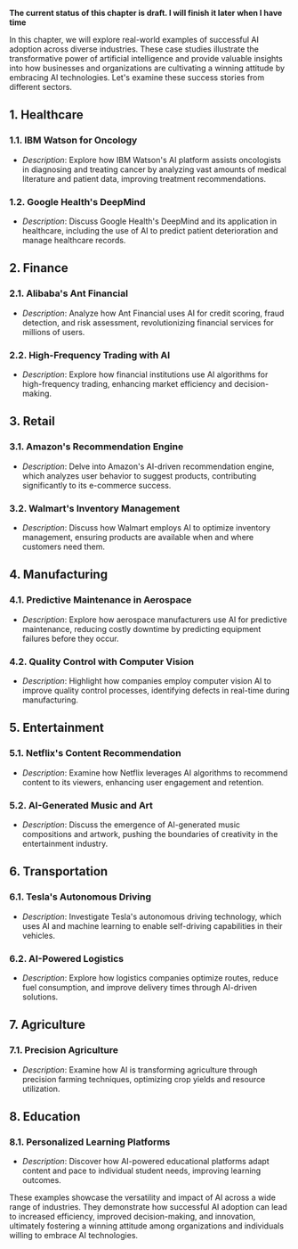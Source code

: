 **The current status of this chapter is draft. I will finish it later when I have time**

In this chapter, we will explore real-world examples of successful AI adoption across diverse industries. These case studies illustrate the transformative power of artificial intelligence and provide valuable insights into how businesses and organizations are cultivating a winning attitude by embracing AI technologies. Let's examine these success stories from different sectors.

**1. Healthcare**
-----------------

### 1.1. **IBM Watson for Oncology**

* *Description*: Explore how IBM Watson's AI platform assists oncologists in diagnosing and treating cancer by analyzing vast amounts of medical literature and patient data, improving treatment recommendations.

### 1.2. **Google Health's DeepMind**

* *Description*: Discuss Google Health's DeepMind and its application in healthcare, including the use of AI to predict patient deterioration and manage healthcare records.

**2. Finance**
--------------

### 2.1. **Alibaba's Ant Financial**

* *Description*: Analyze how Ant Financial uses AI for credit scoring, fraud detection, and risk assessment, revolutionizing financial services for millions of users.

### 2.2. **High-Frequency Trading with AI**

* *Description*: Explore how financial institutions use AI algorithms for high-frequency trading, enhancing market efficiency and decision-making.

**3. Retail**
-------------

### 3.1. **Amazon's Recommendation Engine**

* *Description*: Delve into Amazon's AI-driven recommendation engine, which analyzes user behavior to suggest products, contributing significantly to its e-commerce success.

### 3.2. **Walmart's Inventory Management**

* *Description*: Discuss how Walmart employs AI to optimize inventory management, ensuring products are available when and where customers need them.

**4. Manufacturing**
--------------------

### 4.1. **Predictive Maintenance in Aerospace**

* *Description*: Explore how aerospace manufacturers use AI for predictive maintenance, reducing costly downtime by predicting equipment failures before they occur.

### 4.2. **Quality Control with Computer Vision**

* *Description*: Highlight how companies employ computer vision AI to improve quality control processes, identifying defects in real-time during manufacturing.

**5. Entertainment**
--------------------

### 5.1. **Netflix's Content Recommendation**

* *Description*: Examine how Netflix leverages AI algorithms to recommend content to its viewers, enhancing user engagement and retention.

### 5.2. **AI-Generated Music and Art**

* *Description*: Discuss the emergence of AI-generated music compositions and artwork, pushing the boundaries of creativity in the entertainment industry.

**6. Transportation**
---------------------

### 6.1. **Tesla's Autonomous Driving**

* *Description*: Investigate Tesla's autonomous driving technology, which uses AI and machine learning to enable self-driving capabilities in their vehicles.

### 6.2. **AI-Powered Logistics**

* *Description*: Explore how logistics companies optimize routes, reduce fuel consumption, and improve delivery times through AI-driven solutions.

**7. Agriculture**
------------------

### 7.1. **Precision Agriculture**

* *Description*: Examine how AI is transforming agriculture through precision farming techniques, optimizing crop yields and resource utilization.

**8. Education**
----------------

### 8.1. **Personalized Learning Platforms**

* *Description*: Discover how AI-powered educational platforms adapt content and pace to individual student needs, improving learning outcomes.

These examples showcase the versatility and impact of AI across a wide range of industries. They demonstrate how successful AI adoption can lead to increased efficiency, improved decision-making, and innovation, ultimately fostering a winning attitude among organizations and individuals willing to embrace AI technologies.
